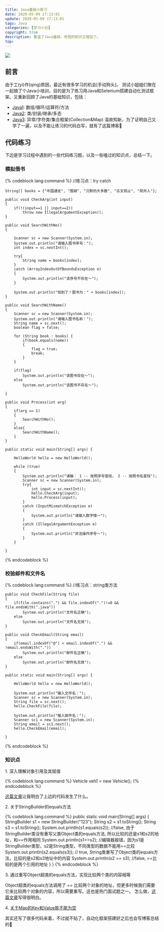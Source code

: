 ```yaml
---
title: Java基础小练习
date: 2020-05-09 17:13:01
update: 2020-05-09 17:13:01
tags: Java
categories: [学习小记]
copyright: true
description: 重温了Java基础，奇怪的知识又增加了。
top:
---
```


<img src="https://i.loli.net/2020/05/09/hznIgy4mZYQ7Rwc.png" >

## 前言
由于工(yi)作(qing)原因，最近有很多学习的机会[手动狗头]。
测试小姐姐们聚在一起搞了个Java小培训，目的是为了练习用Java和Selenium搭建自动化测试框架。又重新回顾了Java的基础知识，包括：
- [Java1](https://www.imooc.com/learn/85): 数组/循环/运算符/方法
- [Java2](https://www.imooc.com/learn/124): 类/封装/继承/多态
- [Java3](https://www.imooc.com/learn/110): 异常/字符类/集合框架(Collection&Map)
温故知新，为了证明自己又学了一遍，以及不能让练习的代码白写，就有了这篇博客:see_no_evil:

## 代码练习

下边是学习过程中遇到的一些代码练习题，以及一些嗑过的知识点，总结一下。

### 模拟借书
{% codeblock lang:command %}
//练习点：try catch

    String[] books = {"中国通史", "围城", "沉默的大多数", "古文观止", "局外人"};

    public void CheckArg(int input)
    {
        if(!(input==1 || input==2))
            throw new IllegalArgumentException();
    }

    public void SearchWithNo()
    {

        Scanner sc = new Scanner(System.in);
        System.out.println("请输入图书序号：");
        int index = sc.nextInt();

        try{
            String name = books[index];
        }
        catch (ArrayIndexOutOfBoundsException e)
        {
            System.out.println("该序号不存在～");
        }

        System.out.println("找到了！图书为：" + books[index]);
    }

    public void SearchWithName()
    {
        Scanner sc = new Scanner(System.in);
        System.out.println("请输入图书名称：");
        String name = sc.next();
        boolean flag = false;

        for (String book : books) {
            if(book.equals(name))
            {
                flag = true;
                break;
            }
        }

        if(flag)
            System.out.println("该图书存在～");
        else
            System.out.println("该图书不存在～");

    }

    public void Process(int arg)
    {
        if(arg == 1)
        {
            SearchWithNo();
        }
        else{
            SearchWithName();
        }
    }

    public static void main(String[] args) {

        HelloWorld hello = new HelloWorld();

        while (true)
        {
            System.out.println("请输： 1 -- 按照序号查找， 2 -- 按照书名查找");
            Scanner sc = new Scanner(System.in);
            try{
                int input = sc.nextInt();
                hello.CheckArg(input);
                hello.Process(input);
            }
            catch (InputMismatchException e)
            {
                System.out.println("请输入数字哦～");
            }
            catch (IllegalArgumentException e)
            {
                System.out.println("非法操作序号～");
            }
        }

    }
{% endcodeblock %}

### 校验邮件和文件名

{% codeblock lang:command %}
 //练习点：string类方法

    public void CheckFile(String file)
    {
        if(file.contains(".") && file.indexOf(".")!=0 && file.endsWith(".java"))
            System.out.println("文件名正确");
        else
            System.out.println("文件名无效");
    }

    public void CheckEmail(String email)
    {
        if(email.indexOf("@") < email.indexOf(".") && !email.endsWith("."))
            System.out.println("邮件名正确");
        else
            System.out.println("邮件名无效");
    }

    public static void main(String[] args) {

        HelloWorld hello = new HelloWorld();

        System.out.println("输入文件名：");
        Scanner sc = new Scanner(System.in);
        String file = sc.next();
        hello.CheckFile(file);

        System.out.println("输入邮件名：");
        Scanner sc1 = new Scanner(System.in);
        String email = sc1.next();
        hello.CheckEmail(email);

    }
{% endcodeblock %}

### 知识点

<span id="inline-toc">1. </span>深入理解对象引用及其赋值

{% codeblock lang:command %}
Vehicle veh1 = new Vehicle();
{% endcodeblock %}

[这篇文章](https://www.cnblogs.com/focuschen/articles/2497768.html)让我明白了上边的代码发生了什么。

<span id="inline-toc">2. </span>关于StringBuilder的equals方法

{% codeblock lang:command %}
    public static void main(String[] args) {
        StringBuilder s1 = new StringBuilder("123");
        String s2 = s1.toString();
        String s3 = s1.toString();
        System.out.println(s1.equals(s2)); //false, 由于StringBuilder类没有重写父类Object类的equals方法, 所以比较的还是s1和s2的地址，和==作用相同
        System.out.println(s1==s2); //编辑器报错，因为s1是StringBuilder类型，s2是String类型，不同类型的数据不能用==比较
        System.out.println(s2.equals(s3)); // true, String类重写了Object类的equals方法，比较的是s2和s3地址中的内容
        System.out.println(s2 == s3); //false, ==比较的是两个引用的地址
    }
}
{% endcodeblock %}

<span id="inline-toc">3. </span>通过重写Object超类的equals方法，实现比较两个类的内容相等

Object超类的equals方法调用了 == 比较两个对象的地址，但更多时候我们需要它来比较两个对象的内容，所以需要重写。这也是热门面试题之一。
怎么做，[这篇文章](https://blog.csdn.net/javazejian/article/details/51348320)写得很明白。

<span id="inline-toc">4. </span>[关于Map的Key和Value能不能为空](https://blog.csdn.net/ceovip/article/details/52963285)

其实还写了很多代码来着，不过就不贴了，自动化框架搭建好之后也会写博客总结的:muscle:


